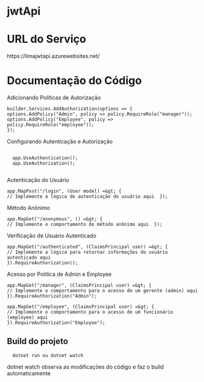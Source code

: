 # jwtApi
<!DOCTYPE html>
<html>
  <head>
    <meta charset="UTF-8" />

  </head>
  <body>
    <h1>URL do Serviço</h1>
      https://limajwtapi.azurewebsites.net/
    
  <h1>Documentação do Código</h1>
  Adicionando Políticas de Autorização   
    
    builder.Services.AddAuthorization(options => {
    options.AddPolicy("Admin", policy => policy.RequireRole("manager"));
    options.AddPolicy("Employee", policy => policy.RequireRole("employee"));
    });

  </code></pre>
    Configurando Autenticação e Autorização
    
   <pre><code> 
  app.UseAuthentication();
  app.UseAuthorization();
  </code></pre>

  Autenticação do Usuário
    
    
    app.MapPost("/login", (User model) =&gt; {
    // Implemente a lógica de autenticação do usuário aqui  });
  </code></pre>

  Método Anônimo
    
    app.MapGet("/anonymous", () =&gt; {
    // Implemente o comportamento do método anônimo aqui  });
  </code></pre>

  Verificação de Usuário Autenticado
    
    app.MapGet("/authenticated", (ClaimsPrincipal user) =&gt; {
    // Implemente a lógica para retornar informações do usuário autenticado aqui
    }).RequireAuthorization();
  </code></pre>

  Acesso por Política de Admin e Employee
  
    app.MapGet("/manager", (ClaimsPrincipal user) =&gt; {
    // Implemente o comportamento para o acesso de um gerente (admin) aqui
    }).RequireAuthorization("Admin");
    
    app.MapGet("/employee", (ClaimsPrincipal user) =&gt; {
    // Implemente o comportamento para o acesso de um funcionário (employee) aqui
    }).RequireAuthorization("Employee");
  </code></pre>

  ## Build do projeto

      dotnet run ou dotnet watch 
  </code></pre>
  dotnet watch observa as modificações do código e faz o build automaticamente
  </body>
</html>
